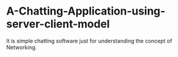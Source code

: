# A-Chatting-Application-using-server-client-model
It is simple chatting software just for understanding the concept of Networking.
